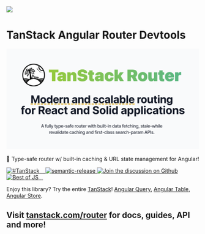 <img src="https://static.scarf.sh/a.png?x-pxid=d988eb79-b0fc-4a2b-8514-6a1ab932d188" />

# TanStack Angular Router Devtools

![TanStack Router Header](https://github.com/tanstack/router/raw/main/media/header.png)

🤖 Type-safe router w/ built-in caching & URL state management for Angular!

<a href="https://twitter.com/intent/tweet?button_hashtag=TanStack" target="\_parent">
  <img alt="#TanStack" src="https://img.shields.io/twitter/url?color=%2308a0e9&label=%23TanStack&style=social&url=https%3A%2F%2Ftwitter.com%2Fintent%2Ftweet%3Fbutton_hashtag%3DTanStack">
</a><a href="https://discord.com/invite/WrRKjPJ" target="\_parent">
  <img alt="" src="https://img.shields.io/badge/Discord-TanStack-%235865F2" />
</a><a href="https://npmjs.com/package/@tanstack/react-router" target="\_parent">
  <img alt="" src="https://img.shields.io/npm/dm/@tanstack/router.svg" />
</a><a href="https://bundlephobia.com/result?p=@tanstack/react-router" target="\_parent">
  <img alt="" src="https://badgen.net/bundlephobia/minzip/@tanstack/react-router" />
</a><a href="#badge">
    <img alt="semantic-release" src="https://img.shields.io/badge/%20%20%F0%9F%93%A6%F0%9F%9A%80-semantic--release-e10079.svg">
  </a><a href="https://github.com/tanstack/router/discussions">
  <img alt="Join the discussion on Github" src="https://img.shields.io/badge/Github%20Discussions%20%26%20Support-Chat%20now!-blue" />
</a><a href="https://bestofjs.org/projects/router"><img alt="Best of JS" src="https://img.shields.io/endpoint?url=https://bestofjs-serverless.now.sh/api/project-badge?fullName=tanstack%2Frouter%26since=daily" /></a><a href="https://github.com/tanstack/router" target="\_parent">
  <img alt="" src="https://img.shields.io/github/stars/tanstack/router.svg?style=social&label=Star" />
</a><a href="https://twitter.com/tan_stack" target="\_parent">
  <img alt="" src="https://img.shields.io/twitter/follow/tan_stack.svg?style=social&label=Follow @TanStack" />
</a><a href="https://twitter.com/tannerlinsley" target="\_parent">
  <img alt="" src="https://img.shields.io/twitter/follow/tannerlinsley.svg?style=social&label=Follow @TannerLinsley" />
</a>

Enjoy this library? Try the entire [TanStack](https://tanstack.com)! [Angular Query](https://github.com/tanstack/query), [Angular Table](https://github.com/tanstack/table), [Angular Store](https://github.com/tanstack/store).

## Visit [tanstack.com/router](https://tanstack.com/router) for docs, guides, API and more!
